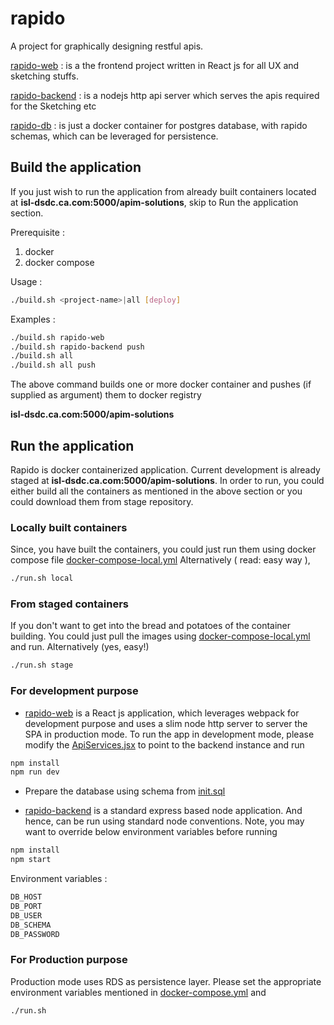 # rapido
A project for graphically designing restful apis.

[rapido-web](rapido-web) : is a the frontend project written in React js for all UX and sketching stuffs.

[rapido-backend](rapido-backend) : is a nodejs http api server which serves the apis required for the Sketching etc

[rapido-db](rapido-db) : is just a docker container for postgres database, with rapido schemas, which can be leveraged for persistence.

## Build the application
If you just wish to run the application from already built containers located at <b>isl-dsdc.ca.com:5000/apim-solutions</b>, skip to Run the application section.


Prerequisite :
1. docker
2. docker compose

Usage :
``` sh
./build.sh <project-name>|all [deploy]
```

Examples :
``` sh
./build.sh rapido-web
./build.sh rapido-backend push
./build.sh all
./build.sh all push
```

The above command builds one or more docker container and pushes (if supplied as argument) them to docker registry

<b>isl-dsdc.ca.com:5000/apim-solutions</b>

## Run the application
Rapido is docker containerized application. Current development is already staged at <b>isl-dsdc.ca.com:5000/apim-solutions</b>. In order to run, you could either build all the containers as mentioned in the above section or you could download them from stage repository.

### Locally built containers
Since, you have built the containers, you could just run them using docker compose file [docker-compose-local.yml](docker-compose-local.yml)
Alternatively ( read: easy way ),

``` sh
./run.sh local
```
### From staged containers
If you don't want to get into the bread and potatoes of the container building. You could just pull the images using [docker-compose-local.yml](docker-compose-local.yml) and run.
Alternatively (yes, easy!)

``` sh
./run.sh stage
```

### For development purpose

- [rapido-web](rapido-web) is a React js application, which leverages webpack for development purpose and uses a slim node http server to server the SPA in production mode. To run the app in development mode, please modify the [ApiServices.jsx](rapido-web/src/modules/utils/ApiServices.jsx) to point to the backend instance and run

``` sh
npm install
npm run dev
```

- Prepare the database using schema from [init.sql](rapido-db/init.sql)

- [rapido-backend](rapido-backend) is a standard express based node application. And hence, can be run using standard node conventions. Note, you may want to override below environment variables before running

``` sh
npm install
npm start
```
Environment variables :

``` sh
DB_HOST
DB_PORT
DB_USER
DB_SCHEMA
DB_PASSWORD
```

### For Production purpose

Production mode uses RDS as persistence layer. Please set the appropriate environment variables mentioned in [docker-compose.yml](docker-compose.yml) and

``` sh
./run.sh
```

